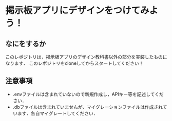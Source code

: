 # 掲示板アプリにデザインをつけてみよう！
## なにをするか
このレポジトリは，掲示板アプリのデザイン教科書以外の部分を実装したものになります．
このレポジトリをcloneしてからスタートしてください！
## 注意事項
- .envファイルは含まれていないので新規作成し，APIキー等を記述してください．
- .dbファイルは含まれていませんが，マイグレーションファイルは作成されています．各自マイグレートしてください．